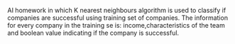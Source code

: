 AI homework in which K nearest neighbours algorithm is used to classify if companies are successful using training set of companies.
The information for every company in the training se is: income,characteristics of the team and boolean value indicating if the company is successful.

